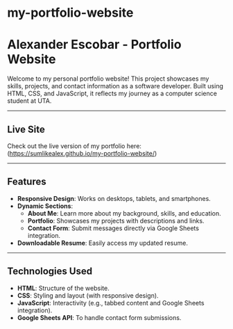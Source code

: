 # my-portfolio-website

# **Alexander Escobar - Portfolio Website**

Welcome to my personal portfolio website! This project showcases my skills, projects, and contact information as a software developer. Built using HTML, CSS, and JavaScript, it reflects my journey as a computer science student at UTA.

---

## **Live Site**

Check out the live version of my portfolio here: (https://sumlikealex.github.io/my-portfolio-website/)

---

## **Features**

- **Responsive Design**: Works on desktops, tablets, and smartphones.
- **Dynamic Sections**:
  - **About Me**: Learn more about my background, skills, and education.
  - **Portfolio**: Showcases my projects with descriptions and links.
  - **Contact Form**: Submit messages directly via Google Sheets integration.
- **Downloadable Resume**: Easily access my updated resume.

---

## **Technologies Used**

- **HTML**: Structure of the website.
- **CSS**: Styling and layout (with responsive design).
- **JavaScript**: Interactivity (e.g., tabbed content and Google Sheets integration).
- **Google Sheets API**: To handle contact form submissions.

